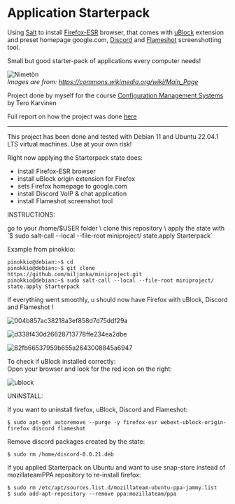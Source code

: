 # Application Starterpack

Using [Salt](https://saltproject.io/) to install [Firefox-ESR](https://www.mozilla.org/en-US/firefox/enterprise/) browser, that comes with [uBlock](https://ublockorigin.com/) extension and preset homepage google.com,  [Discord](https://discord.com/) and [Flameshot](https://flameshot.org/) screenshotting tool.

Small but good starter-pack of applications every computer needs!

 ![Nimetön](https://user-images.githubusercontent.com/112076418/207203587-2365f051-8647-4f72-a8d4-5b25a3cb9a9b.png) \
_Images are from: https://commons.wikimedia.org/wiki/Main_Page_ 



Project done by myself for the course  [Configuration Management Systems](https://terokarvinen.com/2022/palvelinten-hallinta-2022p2/?from=MoodleNews) by Tero Karvinen

Full report on how the project was done [here](https://github.com/miljonka/Palvelinten-hallinta/wiki/h7_Oma-projekti)

***
This project has been done and tested with Debian 11 and Ubuntu 22.04.1 LTS virtual machines. Use at your own risk!

Right now applying the Starterpack state does: 

- install Firefox-ESR browser
- install uBlock origin extension for Firefox
- sets Firefox homepage to google.com
- install Discord VoIP & chat application
- install Flameshot screenshot tool


INSTRUCTIONS: 

go to your /home/$USER folder \
clone this repository \
apply the state with `$ sudo salt-call --local --file-root miniproject/ state.apply Starterpack`

Example from pinokkio:
```
pinokkio@debian:~$ cd
pinokkio@debian:~$ git clone https://github.com/miljonka/miniproject.git
pinokkio@debian:~$ sudo salt-call --local --file-root miniproject/ state.apply Starterpack
```

If everything went smoothly, u should now have Firefox with uBlock, Discord and Flameshot ! 


![004b857ac38218a3ef858d7d75ddf29a](https://user-images.githubusercontent.com/112076418/207205179-05c242c9-dc87-435e-acae-27b45aae0ab9.png)


![d338f430d26628713778ffe234ea2dbe](https://user-images.githubusercontent.com/112076418/207205186-e6284296-0829-4f44-a408-b50517ca0a75.png)


![82fb66537959b655a2643008845a6947](https://user-images.githubusercontent.com/112076418/207205194-90fc72de-87ea-487e-b041-1b496f4721af.png)


To check if uBlock installed correctly: \
Open your browser and look for the red icon on the right:

![ublock](https://user-images.githubusercontent.com/112076418/206705541-f8a72d12-9690-48ee-aa1f-29aefc636962.png)


UNINSTALL:

If you want to uninstall firefox, uBlock, Discord and Flameshot:
```
$ sudo apt-get autoremove --purge -y firefox-esr webext-ublock-origin-firefox discord flameshot
```

Remove discord packages created by the state:
```
$ sudo rm /home/discord-0.0.21.deb
```
If you applied Starterpack on Ubuntu and want to use snap-store instead of mozillateamPPA repository to re-install firefox:
```
$ sudo rm /etc/apt/sources.list.d/mozillateam-ubuntu-ppa-jammy.list 
$ sudo add-apt-repository --remove ppa:mozillateam/ppa
```
